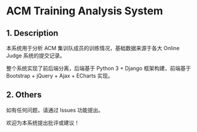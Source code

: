# ACM Training Analysis System

## 1. Description

本系统用于分析 ACM 集训队成员的训练情况，基础数据来源于各大 Online Judge 系统的提交记录。

整个系统实现了前后端分离，后端基于 Python 3 + Django 框架构建，前端基于 Bootstrap + jQuery + Ajax + ECharts 实现。

## 2. Others

如有任何问题，请通过 Issues 功能提出。

欢迎为本系统提出批评或建议！
